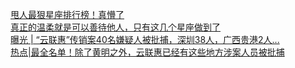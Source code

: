   
[甩人最狠星座排行榜！真懵了](http://www.dianyue.me/archives/706/o7xef0bd21xsqvky/)  
[真正的温柔就是可以善待他人，只有这几个星座做到了](http://www.dianyue.me/archives/376/jjka75hgfgh92zgg/)  
[曝光 | “云联惠”传销案40名嫌疑人被批捕，深圳38人，广西贵港2人...](http://www.dianyue.me/archives/992/5bzmpof1oweko378/)  
[热点|最全名单！除了黄明之外，云联惠已经有这些地方涉案人员被批捕](http://www.dianyue.me/archives/958/kbwixaauqs5x2h98/)